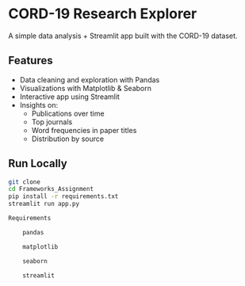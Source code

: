 # CORD-19 Research Explorer

A simple data analysis + Streamlit app built with the CORD-19 dataset.

## Features
- Data cleaning and exploration with Pandas
- Visualizations with Matplotlib & Seaborn
- Interactive app using Streamlit
- Insights on:
  - Publications over time
  - Top journals
  - Word frequencies in paper titles
  - Distribution by source

## Run Locally
```bash
git clone
cd Frameworks_Assignment
pip install -r requirements.txt
streamlit run app.py

Requirements

    pandas

    matplotlib

    seaborn

    streamlit
